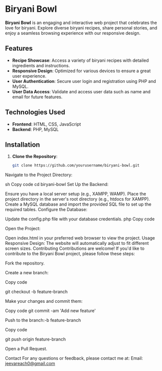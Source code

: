 # Biryani Bowl

**Biryani Bowl** is an engaging and interactive web project that celebrates the love for biryani. Explore diverse biryani recipes, share personal stories, and enjoy a seamless browsing experience with our responsive design.

## Features

- **Recipe Showcase**: Access a variety of biryani recipes with detailed ingredients and instructions.
- **Responsive Design**: Optimized for various devices to ensure a great user experience.
- **User Authentication**: Secure user login and registration using PHP and MySQL.
- **User Data Access**: Validate and access user data such as name and email for future features.

## Technologies Used

- **Frontend**: HTML, CSS, JavaScript
- **Backend**: PHP, MySQL

## Installation

1. **Clone the Repository**:
   ```sh
   git clone https://github.com/yourusername/biryani-bowl.git
Navigate to the Project Directory:

sh
Copy code
cd biryani-bowl
Set Up the Backend:

Ensure you have a local server setup (e.g., XAMPP, WAMP).
Place the project directory in the server's root directory (e.g., htdocs for XAMPP).
Create a MySQL database and import the provided SQL file to set up the required tables.
Configure the Database:

Update the config.php file with your database credentials.
php
Copy code
<?php
define('DB_SERVER', 'localhost');
define('DB_USERNAME', 'your_username');
define('DB_PASSWORD', 'your_password');
define('DB_NAME', 'biryani_bowl');
$link = mysqli_connect(DB_SERVER, DB_USERNAME, DB_PASSWORD, DB_NAME);
if($link === false){
    die("ERROR: Could not connect. " . mysqli_connect_error());
}
?>
Open the Project:

Open index.html in your preferred web browser to view the project.
Usage
Responsive Design: The website will automatically adjust to fit different screen sizes.
Contributing
Contributions are welcome! If you'd like to contribute to the Biryani Bowl project, please follow these steps:


Fork the repository.

Create a new branch:

Copy code

git checkout -b feature-branch

Make your changes and commit them:

Copy code
git commit -am 'Add new feature'

Push to the branch:-b feature-branch


Copy code

git push origin feature-branch

Open a Pull Request.

Contact
For any questions or feedback, please contact me at:
Email: jeevareach0@gmail.com
